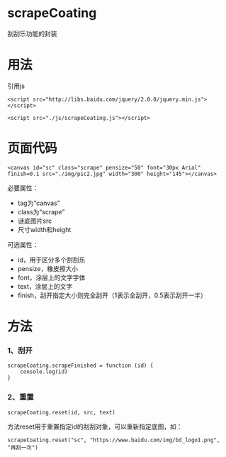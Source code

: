 # scrapeCoating
刮刮乐功能的封装

# 用法
引用js

```
<script src="http://libs.baidu.com/jquery/2.0.0/jquery.min.js"></script>

<script src="./js/scrapeCoating.js"></script>
```

# 页面代码

```
<canvas id="sc" class="scrape" pensize="50" font="30px Arial" finish=0.1 src="./img/pic2.jpg" width="300" height="145"></canvas>
```

必要属性：

*  tag为“canvas”
*  class为“scrape”
*  谜底图片src
*  尺寸width和height


可选属性：

* id，用于区分多个刮刮乐
* pensize，橡皮擦大小
* font，涂层上的文字字体
* text，涂层上的文字
* finish，刮开指定大小则完全刮开（1表示全刮开，0.5表示刮开一半）

# 方法

### 1、刮开
```
scrapeCoating.scrapeFinished = function (id) {
	console.log(id)
}
```
### 2、重置

```
scrapeCoating.reset(id, src, text)
```
方法reset用于重置指定id的刮刮对象，可以重新指定底图，如：

```
scrapeCoating.reset("sc", "https://www.baidu.com/img/bd_logo1.png", "再刮一次")
```


